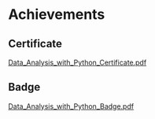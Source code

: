 

# Achievements
## Certificate
[Data_Analysis_with_Python_Certificate.pdf](https://prod-files-secure.s3.us-west-2.amazonaws.com/03e82b26-cccb-4906-bb56-adabcbdc0655/1aa3a050-2338-4a85-85d5-899bad17a31c/Data_Analysis_with_Python_Certificate.pdf?X-Amz-Algorithm=AWS4-HMAC-SHA256&X-Amz-Content-Sha256=UNSIGNED-PAYLOAD&X-Amz-Credential=ASIAZI2LB466XBBMTZHZ%2F20250207%2Fus-west-2%2Fs3%2Faws4_request&X-Amz-Date=20250207T031921Z&X-Amz-Expires=3600&X-Amz-Security-Token=IQoJb3JpZ2luX2VjEFAaCXVzLXdlc3QtMiJHMEUCIQD44dX8v30JDEso0QFAU535MYLqCAl7LpAH3v02oPtq%2FAIgWqVTRzs1hy68zkABW05uy%2BLKlf3EKjEJyYV2CJUvjMgq%2FwMIaRAAGgw2Mzc0MjMxODM4MDUiDIYD9IRLXnW8AtLu9CrcAzawC0McyA4xAMHGaDaWp28MOhIVb7PGz4ZNEM52YX1RQgOMzhlUcf9FCRmE0YEAgNOL7kdZ4LTrBDqS6GH1SW4eq0Mmvyu5GY5hYzHogCZ6hXyBBGAjC%2B74FsK1eANeK6xT%2FsANjEw2Xkld0MDS7VnOdu21QX1vV3mLFeIixbdA5zR0NQTsBHj8oHMSkxFWBAwEN4h3DZNk21TdOcdkfKbt2o0bNSvR6HrzLGLO8J3D2UNfN4a5uHFIf3eoGNDtM45vn3K721Galx9UC3XJ1Ffu14uUKtWevg1BD%2F6qosXuAqAd1OJCsg3NZUQpR9EzlG497RO4EH90B2o9Se6LVEACDe4E6MlyDshcXnR3tAME2qNqGTUuCW3NVxXTFFl803xHMsgCZPt5gqrzc5SxRr6t8z7RT4dVHckImwSss2MTIHrLo5kRmeJvWDlDUjzfMERcZ9RRu10sG9%2B0KMf66F4vrdkwOPwLT%2FVgcSfXUAbB%2Bq2a8OVCP80lea0mqdB7jwXUWc0kwImFiR2IB9uwUXM5w4WblvsYW5i%2BTM9u6DUMXVWciZsRzB2Llwkfl2HPDygdcYSwhbefJ0vGwLmPVqsWIxrng05745sVIK9TO9msFc7%2FcuRhFiMrkLe%2FMLKalb0GOqUBaGay%2FNdDgyFwz45uXO9azmc9wlGI3j4BN0f6T%2BNvqDt3K%2F%2BDKGEhlb0C5E6PZjRZ5cxwVWN2XWguzLp7J3egYtsp7aqpCyBDVFUA7ZypMmo0mEtQsnA2NcHo86MqHCS%2FNA8YLGC0q7ae6N3llrb51KyLSTCfG%2BgUExq1Y%2BWOI1mfqvyvlIXBBi3KrxNaOUw09wjo6TFTLMxeQJWSpUYf1Dpo05%2Fc&X-Amz-Signature=94dd1d8906e4fb255bb8e0529ce42064a4d8dd7d2c64eb3c0c77642c042cad37&X-Amz-SignedHeaders=host&x-id=GetObject)
## Badge
[Data_Analysis_with_Python_Badge.pdf](https://prod-files-secure.s3.us-west-2.amazonaws.com/03e82b26-cccb-4906-bb56-adabcbdc0655/4fa9bcf8-b584-40dd-8775-c0bfadf6a6f0/Data_Analysis_with_Python_Badge.pdf?X-Amz-Algorithm=AWS4-HMAC-SHA256&X-Amz-Content-Sha256=UNSIGNED-PAYLOAD&X-Amz-Credential=ASIAZI2LB466XBBMTZHZ%2F20250207%2Fus-west-2%2Fs3%2Faws4_request&X-Amz-Date=20250207T031921Z&X-Amz-Expires=3600&X-Amz-Security-Token=IQoJb3JpZ2luX2VjEFAaCXVzLXdlc3QtMiJHMEUCIQD44dX8v30JDEso0QFAU535MYLqCAl7LpAH3v02oPtq%2FAIgWqVTRzs1hy68zkABW05uy%2BLKlf3EKjEJyYV2CJUvjMgq%2FwMIaRAAGgw2Mzc0MjMxODM4MDUiDIYD9IRLXnW8AtLu9CrcAzawC0McyA4xAMHGaDaWp28MOhIVb7PGz4ZNEM52YX1RQgOMzhlUcf9FCRmE0YEAgNOL7kdZ4LTrBDqS6GH1SW4eq0Mmvyu5GY5hYzHogCZ6hXyBBGAjC%2B74FsK1eANeK6xT%2FsANjEw2Xkld0MDS7VnOdu21QX1vV3mLFeIixbdA5zR0NQTsBHj8oHMSkxFWBAwEN4h3DZNk21TdOcdkfKbt2o0bNSvR6HrzLGLO8J3D2UNfN4a5uHFIf3eoGNDtM45vn3K721Galx9UC3XJ1Ffu14uUKtWevg1BD%2F6qosXuAqAd1OJCsg3NZUQpR9EzlG497RO4EH90B2o9Se6LVEACDe4E6MlyDshcXnR3tAME2qNqGTUuCW3NVxXTFFl803xHMsgCZPt5gqrzc5SxRr6t8z7RT4dVHckImwSss2MTIHrLo5kRmeJvWDlDUjzfMERcZ9RRu10sG9%2B0KMf66F4vrdkwOPwLT%2FVgcSfXUAbB%2Bq2a8OVCP80lea0mqdB7jwXUWc0kwImFiR2IB9uwUXM5w4WblvsYW5i%2BTM9u6DUMXVWciZsRzB2Llwkfl2HPDygdcYSwhbefJ0vGwLmPVqsWIxrng05745sVIK9TO9msFc7%2FcuRhFiMrkLe%2FMLKalb0GOqUBaGay%2FNdDgyFwz45uXO9azmc9wlGI3j4BN0f6T%2BNvqDt3K%2F%2BDKGEhlb0C5E6PZjRZ5cxwVWN2XWguzLp7J3egYtsp7aqpCyBDVFUA7ZypMmo0mEtQsnA2NcHo86MqHCS%2FNA8YLGC0q7ae6N3llrb51KyLSTCfG%2BgUExq1Y%2BWOI1mfqvyvlIXBBi3KrxNaOUw09wjo6TFTLMxeQJWSpUYf1Dpo05%2Fc&X-Amz-Signature=90e35964abd9528de61ee6de9328819704db95aba11e2e307867498f10d33dfa&X-Amz-SignedHeaders=host&x-id=GetObject)

